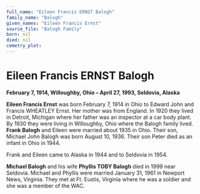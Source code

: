 ```yaml
---
full_name: "Eileen Francis ERNST Balogh"
family_name: "Balogh"
given_names: "Eileen Francis Ernst"
source_file: "Balogh Family"
born: nil
died: nil
cemetry_plot: 
---
```

# Eileen Francis ERNST Balogh

**February 7, 1914, Willoughby, Ohio – April 27, 1993, Seldovia,
Alaska**

**Eileen Francis Ernst** was born February 7, 1914 in Ohio to Edward
John and Francis WHEATLEY Ernst. Her mother was from England. In 1920
they lived in Detroit, Michigan where her father was an inspector at a
car body plant. By 1930 they were living in Willoughby, Ohio where the
Balogh family lived. **Frank Balogh** and Eileen were married about 1935
in Ohio. Their son, Michael John Balogh was born August 10, 1936. Their
son Peter died as an infant in Ohio in 1944.

Frank and Eileen came to Alaska in 1944 and to Seldovia in 1954.

**Michael Balogh** and his wife **Phyllis TOBY Balogh** died in 1999
near Seldovia. Michael and Phyllis were married January 31, 1961 in
Newport News, Virginia. They met at Ft. Eustis, Virginia where he was a
soldier and she was a member of the WAC.
